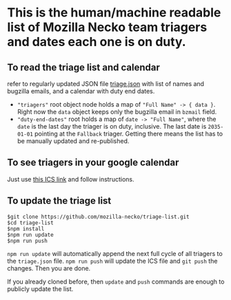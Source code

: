 # This is the human/machine readable list of Mozilla Necko team triagers and dates each one is on duty.

## To read the triage list and calendar
 refer to regularly updated JSON file [triage.json](https://mozilla-necko.github.io/triage-list/triage.json) with list of names and bugzilla emails, and a calendar with duty end dates.
- `"triagers"` root object node holds a map of `"Full Name" -> { data }`.  Right now the `data` object keeps only the bugzilla email in `bzmail` field.
- `"duty-end-dates"` root holds a map of `date -> "Full Name"`, where the `date` is the last day the triager is on duty, inclusive.  The last date is `2035-01-01` pointing at the `Fallback` triager.  Getting there means the list has to be manually updated and re-published.

## To see triagers in your google calendar
Just use [this ICS link](https://calendar.google.com/calendar/r?cid=http://mozilla-necko.github.io/triage-list/necko-triage.ics) and follow instructions.

## To update the triage list
```
$git clone https://github.com/mozilla-necko/triage-list.git
$cd triage-list
$npm install
$npm run update
$npm run push
```

`npm run update` will automatically append the next full cycle of all triagers to the `triage.json` file.  `npm run push` will update the ICS file and `git push` the changes.  Then you are done.

If you already cloned before, then `update` and `push` commands are enough to publicly update the list.
